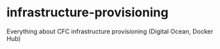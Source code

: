 # infrastructure-provisioning
Everything about CFC infrastructure provisioning (Digital Ocean, Docker Hub)
